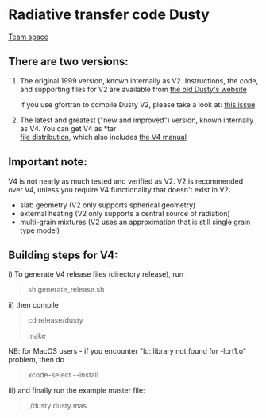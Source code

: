 # Radiative transfer code Dusty

[Team space](https://github.com/dirac-institute/DustyCollaboration)


## There are two versions: 

1) The original 1999 version, known internally as V2. Instructions,
   the code, and supporting files for V2 are available from
   [the old Dusty's website](http://faculty.washington.edu/ivezic/dusty_web/)
   
   If you use gfortran to compile Dusty V2, please take a look at: 
   [this issue](https://github.com/ivezic/dusty/issues/7)

2) The latest and greatest ("new and improved") version, known internally as V4. 
   You can get V4 as *tar  
   [file distribution](release/dusty.tar), 
   which also includes [the V4 manual](release/dusty/docs/manual.pdf)
   
## Important note:

V4 is not nearly as much tested and verified as V2. V2 is recommended over V4, unless
you require V4 functionality that doesn't exist in V2:

- slab geometry (V2 only supports spherical geometry)
- external heating (V2 only supports a central source of radiation)
- multi-grain mixtures (V2 uses an approximation that is still single grain type model) 


## Building steps for V4: 

i) To generate V4 release files (directory release), run 
> sh generate_release.sh

ii) then compile
> cd release/dusty

> make

NB: for MacOS users - if you encounter "ld: library not found for -lcrt1.o" problem, 
then do
> xcode-select --install

iii) and finally run the example master file:
> ./dusty dusty.mas


